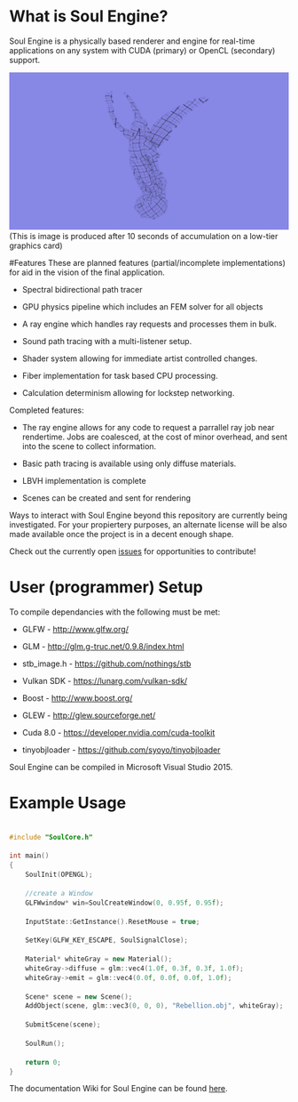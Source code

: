 # What is Soul Engine?
Soul Engine is a physically based renderer and engine for real-time applications on any 
system with CUDA (primary) or OpenCL (secondary) support. 

![Stanford's Lucy Model](StanfordLucy.png)
(This is image is produced after 10 seconds of accumulation on a low-tier graphics card)

#Features
These are planned features (partial/incomplete implementations) for aid in the vision of the final application.

  - Spectral bidirectional path tracer
  
  - GPU physics pipeline which includes an FEM solver for all objects
  
  - A ray engine which handles ray requests and processes them in bulk.
  
  - Sound path tracing with a multi-listener setup.
  
  - Shader system allowing for immediate artist controlled changes.
  
  - Fiber implementation for task based CPU processing.
  
  - Calculation determinism allowing for lockstep networking.
  
Completed features:

  - The ray engine allows for any code to request a parrallel ray job near rendertime. Jobs are coalesced, at the cost of minor overhead, and sent into the scene to collect information. 
  
  - Basic path tracing is available using only diffuse materials.
  
  - LBVH implementation is complete
  
  - Scenes can be created and sent for rendering

Ways to interact with Soul Engine beyond this repository are currently being investigated.
For your propiertery purposes, an alternate license will be also made available once the project is in a decent enough shape.

Check out the currently open [issues](https://github.com/Behemyth/Soul-Engine/issues) for opportunities to contribute!

# User (programmer) Setup
To compile dependancies with the following must be met:

  - GLFW          - http://www.glfw.org/
  
  - GLM           - http://glm.g-truc.net/0.9.8/index.html
  
  - stb_image.h   - https://github.com/nothings/stb
  
  - Vulkan SDK    - https://lunarg.com/vulkan-sdk/
  
  - Boost         - http://www.boost.org/
  
  - GLEW          - http://glew.sourceforge.net/ 
  
  - Cuda 8.0      - https://developer.nvidia.com/cuda-toolkit
  
  - tinyobjloader - https://github.com/syoyo/tinyobjloader
  
Soul Engine can be compiled in Microsoft Visual Studio 2015.
  
# Example Usage

```c++

#include "SoulCore.h"

int main()
{
	SoulInit(OPENGL);

	//create a Window
	GLFWwindow* win=SoulCreateWindow(0, 0.95f, 0.95f);

	InputState::GetInstance().ResetMouse = true;

	SetKey(GLFW_KEY_ESCAPE, SoulSignalClose);

	Material* whiteGray = new Material();
	whiteGray->diffuse = glm::vec4(1.0f, 0.3f, 0.3f, 1.0f);
	whiteGray->emit = glm::vec4(0.0f, 0.0f, 0.0f, 1.0f);

	Scene* scene = new Scene();
	AddObject(scene, glm::vec3(0, 0, 0), "Rebellion.obj", whiteGray);

	SubmitScene(scene);

	SoulRun();

	return 0;
}
```

The documentation Wiki for Soul Engine can be found [here](https://github.com/Behemyth/Soul-Engine/wiki/Documentation).
